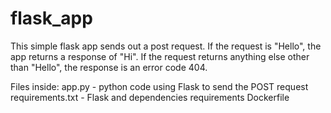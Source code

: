 # flask_app


This simple flask app sends out a post request. If the request is "Hello", the app returns a response of "Hi". If the request returns anything else other than "Hello", the response is an error code 404. 

Files inside:
app.py - python code using Flask to send the POST request 
requirements.txt - Flask and dependencies requirements 
Dockerfile 
